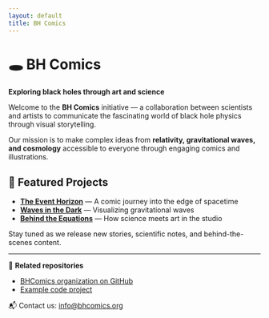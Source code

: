 ```yaml
---
layout: default
title: BH Comics
---
```


# 🕳️ BH Comics

**Exploring black holes through art and science**

Welcome to the **BH Comics** initiative — a collaboration between scientists and artists to communicate the fascinating world of black hole physics through visual storytelling.

Our mission is to make complex ideas from **relativity, gravitational waves, and cosmology** accessible to everyone through engaging comics and illustrations.

## 🚀 Featured Projects

- [**The Event Horizon**](#) — A comic journey into the edge of spacetime  
- [**Waves in the Dark**](#) — Visualizing gravitational waves  
- [**Behind the Equations**](#) — How science meets art in the studio  

Stay tuned as we release new stories, scientific notes, and behind-the-scenes content.

---

🧩 **Related repositories**
- [BHComics organization on GitHub](https://github.com/bhcomics)
- [Example code project](https://github.com/bhcomics/SdS_QNM)

📬 Contact us: [info@bhcomics.org](mailto:info@bhcomics.org)
